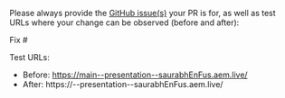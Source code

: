 Please always provide the [GitHub issue(s)](../issues) your PR is for, as well as test URLs where your change can be observed (before and after):

Fix #<gh-issue-id>

Test URLs:
- Before: https://main--presentation--saurabhEnFus.aem.live/
- After: https://<branch>--presentation--saurabhEnFus.aem.live/
